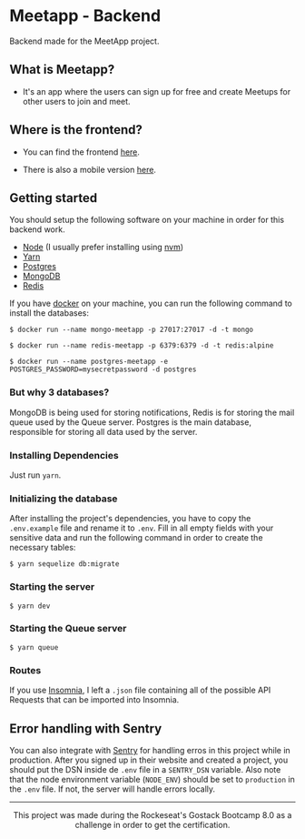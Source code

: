 # Meetapp - Backend

Backend made for the MeetApp project.

## What is Meetapp?

- It's an app where the users can sign up for free and create Meetups for other users to join and meet.

## Where is the frontend?

- You can find the frontend [here](https://github.com/igorsouza-dev/meetapp-frontend).

- There is also a mobile version [here](https://github.com/igorsouza-dev/meetapp-mobile).

## Getting started

You should setup the following software on your machine in order for this backend work.

- [Node](https://nodejs.org/en/download/) (I usually prefer installing using [nvm](https://nodejs.org/en/download/package-manager/#nvm))
- [Yarn](https://yarnpkg.com/lang/en/docs/install/)
- [Postgres](https://www.postgresql.org/download/)
- [MongoDB](https://www.mongodb.com/download-center/community)
- [Redis](https://redis.io/download)

If you have [docker](https://www.docker.com/get-started) on your machine, you can run the following command to install the databases:

`$ docker run --name mongo-meetapp -p 27017:27017 -d -t mongo`

`$ docker run --name redis-meetapp -p 6379:6379 -d -t redis:alpine`

`$ docker run --name postgres-meetapp -e POSTGRES_PASSWORD=mysecretpassword -d postgres`

### But why 3 databases?

MongoDB is being used for storing notifications, Redis is for storing the mail queue used by the Queue server. Postgres is the main database, responsible for storing all data used by the server.

### Installing Dependencies

Just run `yarn`.

### Initializing the database

After installing the project's dependencies, you have to copy the `.env.example` file and rename it to `.env`. Fill in all empty fields with your sensitive data and run the following command in order to create the necessary tables:

`$ yarn sequelize db:migrate`

### Starting the server

`$ yarn dev`

### Starting the Queue server

`$ yarn queue`

### Routes

If you use [Insomnia](https://insomnia.rest/download), I left a `.json` file containing all of the possible API Requests that can be imported into Insomnia.

## Error handling with Sentry

You can also integrate with [Sentry](https://sentry.io) for handling erros in this project while in production. After you signed up in their website and created a project, you should put the DSN inside de `.env` file in a `SENTRY_DSN` variable. Also note that the node environment variable (`NODE_ENV`) should be set to `production` in the `.env` file. If not, the server will handle errors locally.

---

<div align="center">
This project was made during the Rockeseat's Gostack Bootcamp 8.0 as a challenge in order to get the certification.
</div>
